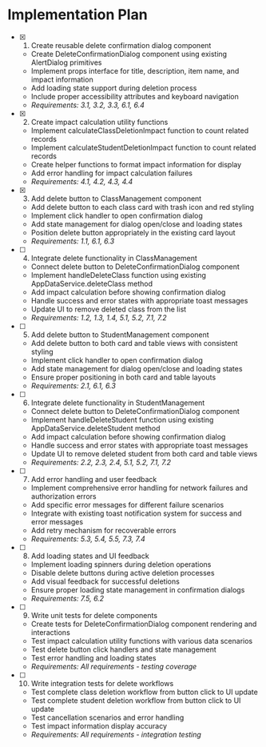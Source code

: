 # Implementation Plan

- [x] 1. Create reusable delete confirmation dialog component
  - Create DeleteConfirmationDialog component using existing AlertDialog primitives
  - Implement props interface for title, description, item name, and impact information
  - Add loading state support during deletion process
  - Include proper accessibility attributes and keyboard navigation
  - _Requirements: 3.1, 3.2, 3.3, 6.1, 6.4_

- [x] 2. Create impact calculation utility functions
  - Implement calculateClassDeletionImpact function to count related records
  - Implement calculateStudentDeletionImpact function to count related records
  - Create helper functions to format impact information for display
  - Add error handling for impact calculation failures
  - _Requirements: 4.1, 4.2, 4.3, 4.4_

- [x] 3. Add delete button to ClassManagement component
  - Add delete button to each class card with trash icon and red styling
  - Implement click handler to open confirmation dialog
  - Add state management for dialog open/close and loading states
  - Position delete button appropriately in the existing card layout
  - _Requirements: 1.1, 6.1, 6.3_

- [ ] 4. Integrate delete functionality in ClassManagement
  - Connect delete button to DeleteConfirmationDialog component
  - Implement handleDeleteClass function using existing AppDataService.deleteClass method
  - Add impact calculation before showing confirmation dialog
  - Handle success and error states with appropriate toast messages
  - Update UI to remove deleted class from the list
  - _Requirements: 1.2, 1.3, 1.4, 5.1, 5.2, 7.1, 7.2_

- [ ] 5. Add delete button to StudentManagement component
  - Add delete button to both card and table views with consistent styling
  - Implement click handler to open confirmation dialog
  - Add state management for dialog open/close and loading states
  - Ensure proper positioning in both card and table layouts
  - _Requirements: 2.1, 6.1, 6.3_

- [ ] 6. Integrate delete functionality in StudentManagement
  - Connect delete button to DeleteConfirmationDialog component
  - Implement handleDeleteStudent function using existing AppDataService.deleteStudent method
  - Add impact calculation before showing confirmation dialog
  - Handle success and error states with appropriate toast messages
  - Update UI to remove deleted student from both card and table views
  - _Requirements: 2.2, 2.3, 2.4, 5.1, 5.2, 7.1, 7.2_

- [ ] 7. Add error handling and user feedback
  - Implement comprehensive error handling for network failures and authorization errors
  - Add specific error messages for different failure scenarios
  - Integrate with existing toast notification system for success and error messages
  - Add retry mechanism for recoverable errors
  - _Requirements: 5.3, 5.4, 5.5, 7.3, 7.4_

- [ ] 8. Add loading states and UI feedback
  - Implement loading spinners during deletion operations
  - Disable delete buttons during active deletion processes
  - Add visual feedback for successful deletions
  - Ensure proper loading state management in confirmation dialogs
  - _Requirements: 7.5, 6.2_

- [ ] 9. Write unit tests for delete components
  - Create tests for DeleteConfirmationDialog component rendering and interactions
  - Test impact calculation utility functions with various data scenarios
  - Test delete button click handlers and state management
  - Test error handling and loading states
  - _Requirements: All requirements - testing coverage_

- [ ] 10. Write integration tests for delete workflows
  - Test complete class deletion workflow from button click to UI update
  - Test complete student deletion workflow from button click to UI update
  - Test cancellation scenarios and error handling
  - Test impact information display accuracy
  - _Requirements: All requirements - integration testing_